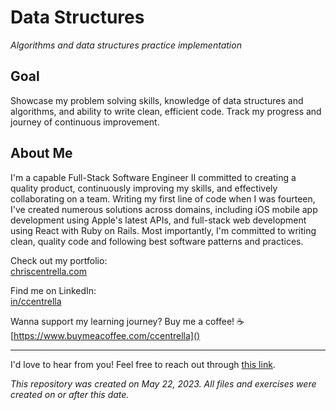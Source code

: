 # Data Structures
*Algorithms and data structures practice implementation*

## Goal
Showcase my problem solving skills, knowledge of data structures and algorithms, and ability to write clean, efficient code. Track my progress and journey of continuous improvement.

## About Me

I'm a capable Full-Stack Software Engineer II committed to creating a quality product, continuously improving my skills, and effectively collaborating on a team. Writing my first line of code when I was fourteen, I've created numerous solutions across domains, including iOS mobile app development using Apple's latest APIs, and full-stack web development using React with Ruby on Rails. Most importantly, I'm committed to writing clean, quality code and following best software patterns and practices.

Check out my portfolio:<br/>
[chriscentrella.com](https://chriscentrella.com)

Find me on LinkedIn: <br/>
[in/ccentrella](https://linkedin.com/in/ccentrella)

Wanna support my learning journey? Buy me a coffee! ☕️<br/>
[https://www.buymeacoffee.com/ccentrella]()
***
I'd love to hear from you! Feel free to reach out through [this link](https://chriscentrella.com/contact).

*This repository was created on May 22, 2023. All files and exercises were created on or after this date.*
